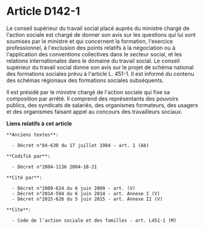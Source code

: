 # Article D142-1

Le conseil supérieur du travail social placé auprès du ministre chargé de l'action sociale est chargé de donner son avis sur
les questions qui lui sont soumises par le ministre et qui concernent la formation, l'exercice professionnel, à l'exclusion
des points relatifs à la négociation ou à l'application des conventions collectives dans le secteur social, et les relations
internationales dans le domaine du travail social. Le conseil supérieur du travail social donne son avis sur le projet de
schéma national des formations sociales prévu à l'article L. 451-1. Il est informé du contenu des schémas régionaux des
formations sociales subséquents.

Il est présidé par le ministre chargé de l'action sociale qui fixe sa composition par arrêté. Il comprend des représentants
des pouvoirs publics, des syndicats de salariés, des organismes formateurs, des usagers et des organismes faisant appel au
concours des travailleurs sociaux.

**Liens relatifs à cet article**

	**Anciens textes**:

	  - Décret n°84-630 du 17 juillet 1984 - art. 1 (Ab)

	**Codifié par**:

	  - Décret n°2004-1136 2004-10-21

	**Cité par**:

	  - Décret n°2009-624 du 6 juin 2009 - art. (V)
	  - Décret n°2014-594 du 6 juin 2014 - art. Annexe I (V)
	  - Décret n°2015-626 du 5 juin 2015 - art. Annexe II (V)

	**Cite**:

	  - Code de l'action sociale et des familles - art. L451-1 (M)
